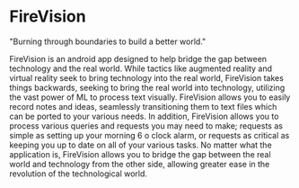 # FireVision
"Burning through boundaries to build a better world."

FireVision is an android app designed to help bridge the gap between technology and the real world. While tactics like augmented reality and virtual reality seek to bring technology into the real world, FireVision takes things backwards, seeking to bring the real world into technology, utilizing the vast power of ML to process text visually. FireVision allows you to easily record notes and ideas, seamlessly transitioning them to text files which can be ported to your various needs. In addition, FireVision allows you to process various queries and requests you may need to make; requests as simple as setting up your morning 6 o clock alarm, or requests as critical as keeping you up to date on all of your various tasks. No matter what the application is, FireVision allows you to bridge the gap between the real world and technology from the other side, allowing greater ease in the revolution of the technological world.
